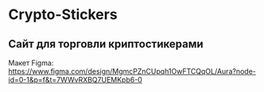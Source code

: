 # Crypto-Stickers
Сайт для торговли криптостикерами
-
Макет Figma: https://www.figma.com/design/MgmcPZnCUpqh1OwFTCQqOL/Aura?node-id=0-1&p=f&t=7WWvRXBQ7UEMKpb6-0
